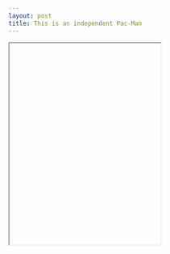 ```yaml
---
layout: post
title: This is an independent Pac-Man
---
```


<iframe data-src='/p5/first' style='height: 400px'></iframe>
